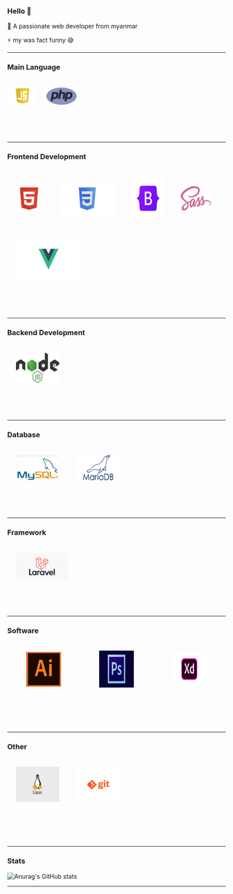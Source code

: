 ### Hello 👋
<p>🔭 A passionate web developer from myanmar</p>
<p> ⚡ my was fact funny &#128517</p>
<hr>

### Main Language
<div style="display: flex; flex-wrap: wrap; align-items: center; justify-content: space-start;">
    <img src="images/js.png" width="70" align="left">
    <img src="images/php.png" width="70"align="left" style="padding:20px" height="40">
</div>
<br>
<br>
<br>
<hr>

### Frontend Development
<div align="left" style="display: flex; flex-wrap: wrap; align-items: center; justify-content: space-start;">
    <img src="images/html.png" width="60" height="65" align="left" style="padding:20px">
    <img src="images/css.png" width="130" height="74" align="left"
    style="padding:20px">
    <img src="images/bootstrap.png" width="70" align="left" height="100" style="padding:20px">
    <img src="images/sass.png" width="70" align="left" height="56" style="padding:20px">
    <img src="images/vuejs.png" width="150" align="left"height="100" style="padding:20px">
</div>
<br>
<br>
<br>
<hr>

### Backend Development
<div style="display: flex; flex-wrap: wrap; align-items: center; justify-content: space-between;">
    <img src="img/nodejs.png" width="100" height="70" align="left" style="padding:20px" >
</div>
<br>
<br>
<br>
<hr>

### Database
<div style="display: flex; flex-wrap: wrap; align-items: center; justify-content: space-start;">
    <img src="img/mysql.png" width="100" align="left" style="padding:20px" height="60">
       <img src="img/mariadb.png" width="100" align="left" style="padding:20px" height="60">
</div>
<br>
<br>
<br>
<hr>

### Framework
<div style="display: flex; flex-wrap: wrap; align-items: center; justify-content: space-start;">
    <img src="img/laravel.png" width="120" align="left" style="padding:20px">
</div>
<br>
<br>
<br>
<hr>

### Software
<div style="display: flex; flex-wrap: wrap; align-items: center; justify-content: space-around;">
    <img src="img/ai.png" width="80" align="left" style="padding:20px">
    <img src="img/ps.jpeg" width="80" align="left" style="padding:20px" height="85">
    <img src="img/xd.png" width="80" align="left" style="padding:20px" height="75">
</div>
<br>
<br>
<br>
<br>
<hr>

### Other
<div style="display: flex; flex-wrap: wrap; align-items: center; justify-content: space-start;">
    <img src="img/linux.jpg" width="100" align="left" style="padding:20px" height="81">
    <img src="img/gitt.png" width="100" align="left" style="padding:20px">
</div>
<br>
<br>
<br>
<br>
<hr>

### Stats
![Anurag's GitHub stats](https://github-readme-stats.vercel.app/api?username=moechanmyae&show_icons=true&theme=radical)
<br>
<hr>